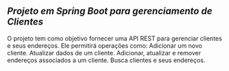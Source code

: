 *Projeto em Spring Boot para gerenciamento de Clientes*
--------------------------------
O projeto tem como objetivo fornecer uma API REST para gerenciar clientes e seus endereços. Ele permitirá operações como:
Adicionar um novo cliente.
Atualizar dados de um cliente.
Adicionar, atualizar e remover endereços associados a um cliente.
Busca clientes e seus endereços.

